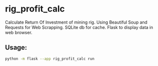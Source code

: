 # rig_profit_calc
Calculate Return Of Investment of mining rig. Using Beautiful Soup and Requests for Web Scrapping. SQLite db for cache. Flask to display data in web browser.

## Usage:
``` sh
python -m flask --app rig_profit_calc run
```
